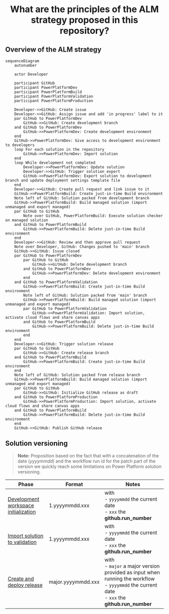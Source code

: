 <p align="center">
    <h1 align="center">
        What are the principles of the ALM strategy proposed in this repository?
    </h1>
</p>

## Overview of the ALM strategy

```mermaid
sequenceDiagram
    autonumber

    actor Developer
    
    participant GitHub
    participant PowerPlatformDev
    participant PowerPlatformBuild
    participant PowerPlatformValidation
    participant PowerPlatformProduction
    
    Developer->>GitHub: Create issue
    Developer->>GitHub: Assign issue and add 'in progress' label to it
    par GitHub to PowerPlatformDev
        GitHub->>GitHub: Create development branch
    and GitHub to PowerPlatformDev
        GitHub->>PowerPlatformDev: Create development environment
    end
    GitHub->>PowerPlatformDev: Give access to development environment to developers
    loop For each solution in the repository
        GitHub->>PowerPlatformDev: Import solution
    end
    loop While development not completed
        Developer->>PowerPlatformDev: Update solution
        Developer->>GitHub: Trigger solution export
        GitHub->>PowerPlatformDev: Export solution to development branch and update deployment settings template file
    end
    Developer->>GitHub: Create pull request and link issue to it
    GitHub->>PowerPlatformBuild: Create just-in-time Build environment
    Note left of GitHub: Solution packed from development branch
    GitHub->>PowerPlatformBuild: Build managed solution (import unmanaged and export managed)
    par GitHub to GitHub
        Note over GitHub, PowerPlatformBuild: Execute solution checker on managed solution
    and GitHub to PowerPlatformBuild
        GitHub->>PowerPlatformBuild: Delete just-in-time Build environment
    end
    Developer->>GitHub: Review and then approve pull request
    Note over Developer, GitHub: Changes pushed to 'main' branch
    GitHub->>GitHub: Issue closed
    par GitHub to PowerPlatformDev
        par GitHub to GitHub
            GitHub->>GitHub: Delete development branch
        and GitHub to PowerPlatformDev
            GitHub->>PowerPlatformDev: Delete development environment
        end
    and GitHub to PowerPlatformValidation
        GitHub->>PowerPlatformBuild: Create just-in-time Build environment
        Note left of GitHub: Solution packed from 'main' branch
        GitHub->>PowerPlatformBuild: Build managed solution (import unmanaged and export managed)
        par GitHub to PowerPlatformValidation
            GitHub->>PowerPlatformValidation: Import solution, activate cloud flows and share canvas apps
        and GitHub to PowerPlatformBuild
            GitHub->>PowerPlatformBuild: Delete just-in-time Build environment
        end
    end
    Developer->>GitHub: Trigger solution release
    par GitHub to GitHub
        GitHub->>GitHub: Create release branch
    and GitHub to PowerPlatformBuild
        GitHub->>PowerPlatformBuild: Create just-in-time Build environment
    end
    Note left of GitHub: Solution packed from release branch
    GitHub->>PowerPlatformBuild: Build managed solution (import unmanaged and export managed)
    par GitHub to GitHub
        GitHub->>GitHub: Initialize GitHub release as draft
    and GitHub to PowerPlatformProduction
        GitHub->>PowerPlatformProduction: Import solution, activate cloud flows and share canvas apps
    and GitHub to PowerPlatformBuild
        GitHub->>PowerPlatformBuild: Delete just-in-time Build environment
    end
    GitHub->>GitHub: Publish GitHub release
```

## Solution versioning

> **Note:** Proposition based on the fact that with a concatenation of the date (*yyyymmdd*) and the workflow run id for the patch part of the version we quickly reach some limitations on Power Platform solution versioning.

| Phase                                                                                     | Format             | Notes                                                                                                                                                        |
| ----------------------------------------------------------------------------------------- | ------------------ | ------------------------------------------------------------------------------------------------------------------------------------------------------------ |
| [Development workspace initialization](../.github/workflows/workspace-initialization.yml) | 1.yyyymmdd.xxx     | with <br/> - `yyyymmdd` the current date <br/> - `xxx` the **github.run_number**                                                                             |
| [Import solution to validation](../.github/workflows/import-solution-to-validation.yml)   | 1.yyyymmdd.xxx     | with <br/> - `yyyymmdd` the current date <br/> - `xxx` the **github.run_number**                                                                             |
| [Create and deploy release](../.github/workflows/create-deploy-release.yml)               | major.yyyymmdd.xxx | with <br/> - `major` a major version provided as input when running the workflow <br/> - `yyyymmdd` the current date <br/> - `xxx` the **github.run_number** |